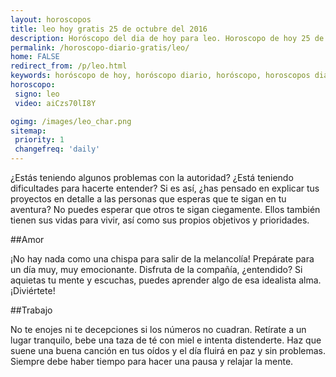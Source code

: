 ```yaml
---
layout: horoscopos
title: leo hoy gratis 25 de octubre del 2016 
description: Horóscopo del dia de hoy para leo. Horoscopo de hoy 25 de octubre del 2016. Las predicciones de amor, trabajo, vida personal gratis.
permalink: /horoscopo-diario-gratis/leo/
home: FALSE
redirect_from: /p/leo.html
keywords: horóscopo de hoy, horóscopo diario, horóscopo, horoscopos diarios gratis del dia de hoy, horóscopo diario gratis,horóscopo 2016, horóscopo esperanza gracia, horoscopo leo hoy, horoscop, horóscopos gratis, horoscopo leo, horoscopo leo 2016, Tarot, Astrologia, Zodíaco, leo, horoscopo gratis
horoscopo:
 signo: leo
 video: aiCzs70lI8Y

ogimg: /images/leo_char.png
sitemap:
 priority: 1
 changefreq: 'daily'
---
```



¿Estás teniendo algunos problemas con la autoridad? ¿Está teniendo dificultades para hacerte entender? Si es así, ¿has pensado en explicar tus proyectos en detalle a las personas que esperas que te sigan en tu aventura? No puedes esperar que otros te sigan ciegamente. Ellos también tienen sus vidas para vivir, así como sus propios objetivos y prioridades.

##Amor

¡No hay nada como una chispa para salir de la melancolía! Prepárate para un día muy, muy emocionante. Disfruta de la compañía, ¿entendido? Si aquietas tu mente y escuchas, puedes aprender algo de esa idealista alma. ¡Diviértete!

##Trabajo

No te enojes ni te decepciones si los números no cuadran. Retírate a un lugar tranquilo, bebe una taza de té con miel e intenta distenderte. Haz que suene una buena canción en tus oídos y el día fluirá en paz y sin problemas. Siempre debe haber tiempo para hacer una pausa y relajar la mente.